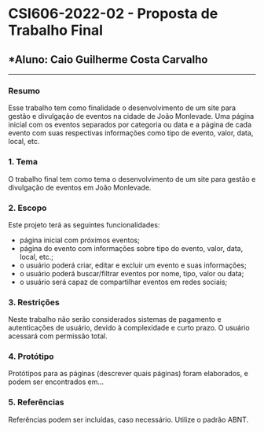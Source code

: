 # **CSI606-2022-02 - Proposta de Trabalho Final**

  

## *Aluno: Caio Guilherme Costa Carvalho

  

--------------

  

<!-- Descrever um resumo sobre o trabalho. -->

  

### Resumo

  

Esse trabalho tem como finalidade o desenvolvimento de um site para gestão e divulgação de eventos na cidade de João Monlevade. Uma página inicial com os eventos separados por categoria ou data e a página de cada evento com suas respectivas informações como tipo de evento, valor, data, local, etc.  

<!-- Apresentar o tema. -->

### 1. Tema

  

O trabalho final tem como tema o desenvolvimento de um site para gestão e divulgação de eventos em João Monlevade.

  

<!-- Descrever e limitar o escopo da aplicação. -->

### 2. Escopo

  

Este projeto terá as seguintes funcionalidades:
	

 - página inicial com próximos eventos;
 - página do evento com informações sobre tipo do evento, valor, data, local, etc.;
 - o usuário poderá criar, editar e excluir um evento e suas informações;
 - o usuário poderá buscar/filtrar eventos por nome, tipo, valor ou data;
 - o usuário será capaz de compartilhar eventos em redes sociais; 

<!-- Apresentar restrições de funcionalidades e de escopo. -->

### 3. Restrições

  

Neste trabalho não serão considerados sistemas de pagamento e  autenticações de usuário, devido à complexidade e curto prazo. O usuário acessará com permissão total.

  

<!-- Construir alguns protótipos para a aplicação, disponibilizá-los no Github e descrever o que foi considerado. //-->

### 4. Protótipo

  

Protótipos para as páginas (descrever quais páginas) foram elaborados, e podem ser encontrados em...

  

### 5. Referências

  

Referências podem ser incluídas, caso necessário. Utilize o padrão ABNT.